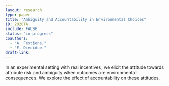 ```yaml
---
layout: research
type: paper
title: "Ambiguity and Accountability in Environmental Choices"
ID: 2020TA
include: FALSE
status: "in progress"
coauthors:
  - "A. Festjens,"
  - "E. Diecidue."
draft-link:
---
```


In an experimental setting with real incentives, we elicit the attitude towards attribute risk and ambiguity when outcomes are environmental consequences. We explore the effect of accountability on these attitudes.
